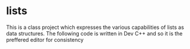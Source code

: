 # lists
This is a class project which expresses the various capabilities of lists as data structures. The following code is written in Dev C++ and so it is the preffered editor for consistency
